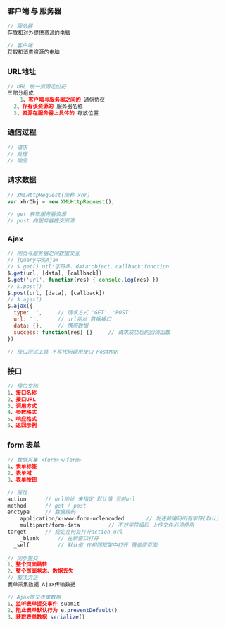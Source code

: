 ### 客户端 与 服务器

```javascript
// 服务器
存放和对外提供资源的电脑

// 客户端
获取和消费资源的电脑
```

### URL地址

```javascript
// URL 统一资源定位符
三部分组成
	1、客户端与服务器之间的 通信协议
  2、存有该资源的 服务器名称
  3、资源在服务器上具体的 存放位置
```

### 通信过程

```javascript
// 请求
// 处理
// 响应
```

### 请求数据

```javascript
// XMLHttpRequest(简称 xhr)
var xhrObj = new XMLHttpRequest();

// get 获取服务器资源
// post 向服务器提交资源
```

### Ajax

```javascript
// 网页与服务器之间数据交互
// jQuery中的Ajax
// $.get() utl:字符串、data:object、callback:function
$.get(url, [data], [callback])
$.get('url', function(res) { console.log(res) })
// $.post()
$.post(url, [data], [callback])
// $.ajax()
$.ajax({
  type: '',		// 请求方式 'GET'、'POST'
  url: '',		// url地址 数据接口
  data: {},		// 携带数据
  success: function(res) {}		// 请求成功后的回调函数
})

// 接口测试工具 不写代码调用接口 PostMan
```

### 接口

```javascript
// 接口文档
1、接口名称
2、接口URL
3、调用方式
4、参数格式
5、响应格式
6、返回示例
```

### form 表单

```javascript
// 数据采集 <form></form>
1、表单标签
2、表单域
3、表单按钮

// 属性
action		// url地址 未指定 默认值 当前url
method		// get / post
enctype		// 数据编码
	application/x-www-form-urlencoded		// 发送前编码所有字符(默认)
	multipart/form-data			// 不对字符编码 上传文件必须使用
target		// 规定在何处打开action url
	_blank		// 在新窗口打开
  _self			// 默认值 在相同框架中打开 覆盖原页面
  
// 同步提交
1、整个页面跳转
2、整个页面状态、数据丢失
// 解决方法
表单采集数据 Ajax传输数据

// Ajax提交表单数据
1、监听表单提交事件 submit
2、阻止表单默认行为 e.preventDefault()
3、获取表单数据 serialize()
```

